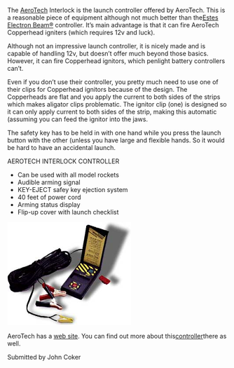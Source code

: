 The [AeroTech](http://www.aerotech-rocketry.com) Interlock is the launch controller offered by AeroTech. This is a reasonable piece of equipment although not much better than the[Estes Electron Beam®](support_consoles_estesebeam.html) controller. It’s main advantage is that it can fire AeroTech Copperhead igniters (which requires 12v and luck).

Although not an impressive launch controller, it is nicely made and is capable of handling 12v, but doesn’t offer much beyond those basics. However, it can fire Copperhead ignitors, which penlight battery controllers can’t.

Even if you don’t use their controller, you pretty much need to use one of their clips for Copperhead ignitors because of the design. The Copperheads are flat and you apply the current to both sides of the strips which makes aligator clips problematic. The ignitor clip (one) is designed so it can only apply current to both sides of the strip, making this automatic (assuming you can feed the ignitor into the jaws.

The safety key has to be held in with one hand while you press the launch button with the other (unless you have large and flexible hands. So it would be hard to have an accidental launch.

AEROTECH INTERLOCK CONTROLLER

- Can be used with all model rockets
- Audible arming signal
- KEY-EJECT safey key ejection system
- 40 feet of power cord
- Arming status display
- Flip-up cover with launch checklist

![](/images/interlock.jpg)

AeroTech has a [web site](http://aerotech-rocketry.com). You can find out more about this[controller](http://aerotech-rocketry.com/products/kits/Interlock.html)there as well.

Submitted by John Coker

